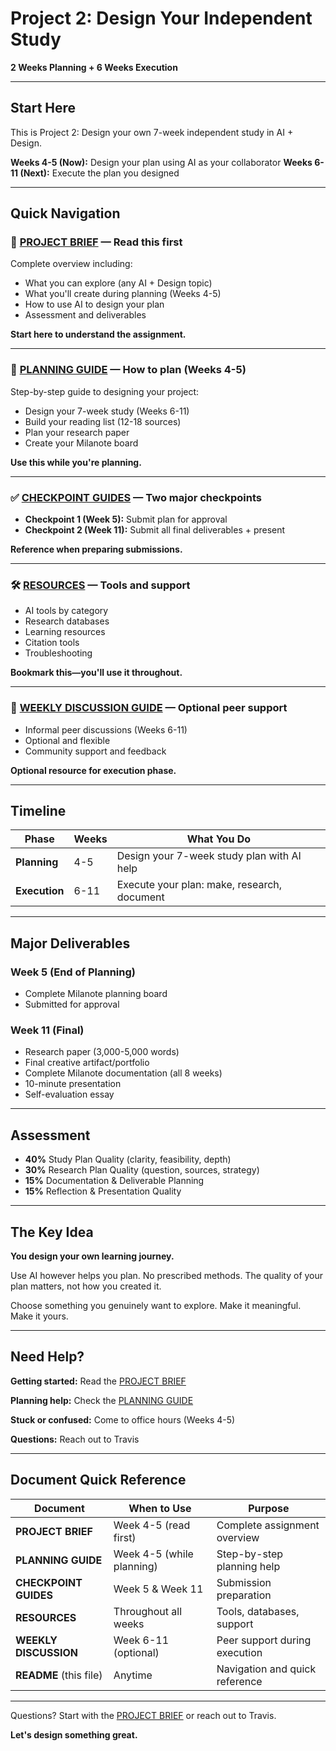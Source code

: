 # Project 2: Design Your Independent Study

**2 Weeks Planning + 6 Weeks Execution**

---

## Start Here

This is Project 2: Design your own 7-week independent study in AI + Design.

**Weeks 4-5 (Now):** Design your plan using AI as your collaborator
**Weeks 6-11 (Next):** Execute the plan you designed

---

## Quick Navigation

### 📘 **[PROJECT BRIEF](PROJECT%20BRIEF.md)** — Read this first
Complete overview including:
- What you can explore (any AI + Design topic)
- What you'll create during planning (Weeks 4-5)
- How to use AI to design your plan
- Assessment and deliverables

**Start here to understand the assignment.**

---

### 📝 **[PLANNING GUIDE](PLANNING%20GUIDE.md)** — How to plan (Weeks 4-5)
Step-by-step guide to designing your project:
- Design your 7-week study (Weeks 6-11)
- Build your reading list (12-18 sources)
- Plan your research paper
- Create your Milanote board

**Use this while you're planning.**

---

### ✅ **[CHECKPOINT GUIDES](CHECKPOINT%20GUIDES.md)** — Two major checkpoints
- **Checkpoint 1 (Week 5):** Submit plan for approval
- **Checkpoint 2 (Week 11):** Submit all final deliverables + present

**Reference when preparing submissions.**

---

### 🛠 **[RESOURCES](RESOURCES.md)** — Tools and support
- AI tools by category
- Research databases
- Learning resources
- Citation tools
- Troubleshooting

**Bookmark this—you'll use it throughout.**

---

### 💬 **[WEEKLY DISCUSSION GUIDE](WEEKLY%20DISCUSSION%20GUIDE.md)** — Optional peer support
- Informal peer discussions (Weeks 6-11)
- Optional and flexible
- Community support and feedback

**Optional resource for execution phase.**

---

## Timeline

| Phase | Weeks | What You Do |
|-------|-------|-------------|
| **Planning** | 4-5 | Design your 7-week study plan with AI help |
| **Execution** | 6-11 | Execute your plan: make, research, document |

---

## Major Deliverables

### **Week 5 (End of Planning)**
- Complete Milanote planning board
- Submitted for approval

### **Week 11 (Final)**
- Research paper (3,000-5,000 words)
- Final creative artifact/portfolio
- Complete Milanote documentation (all 8 weeks)
- 10-minute presentation
- Self-evaluation essay

---

## Assessment

- **40%** Study Plan Quality (clarity, feasibility, depth)
- **30%** Research Plan Quality (question, sources, strategy)
- **15%** Documentation & Deliverable Planning
- **15%** Reflection & Presentation Quality

---

## The Key Idea

**You design your own learning journey.**

Use AI however helps you plan. No prescribed methods. The quality of your plan matters, not how you created it.

Choose something you genuinely want to explore. Make it meaningful. Make it yours.

---

## Need Help?

**Getting started:** Read the [PROJECT BRIEF](PROJECT%20BRIEF.md)

**Planning help:** Check the [PLANNING GUIDE](PLANNING%20GUIDE.md)

**Stuck or confused:** Come to office hours (Weeks 4-5)

**Questions:** Reach out to Travis

---

## Document Quick Reference

| Document | When to Use | Purpose |
|----------|-------------|---------|
| **PROJECT BRIEF** | Week 4-5 (read first) | Complete assignment overview |
| **PLANNING GUIDE** | Week 4-5 (while planning) | Step-by-step planning help |
| **CHECKPOINT GUIDES** | Week 5 & Week 11 | Submission preparation |
| **RESOURCES** | Throughout all weeks | Tools, databases, support |
| **WEEKLY DISCUSSION** | Week 6-11 (optional) | Peer support during execution |
| **README** (this file) | Anytime | Navigation and quick reference |

---

Questions? Start with the [PROJECT BRIEF](PROJECT%20BRIEF.md) or reach out to Travis.

**Let's design something great.**
